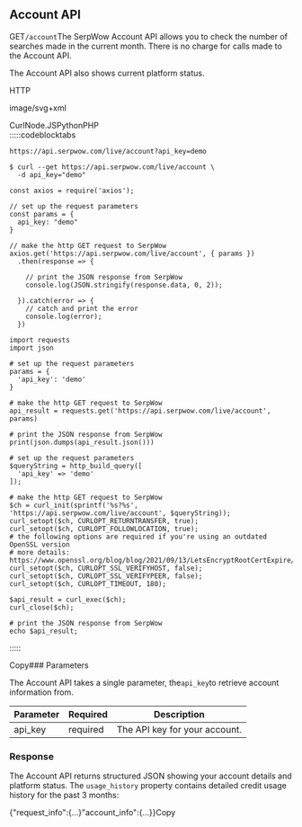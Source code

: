 Account API
-----------

GET`/account`The SerpWow Account API allows you to check the number of searches made in the current month. There is no charge for calls made to the Account API.

The Account API also shows current platform status.



HTTP



image/svg+xml
































CurlNode.JSPythonPHP  
:::::codeblocktabs


```
https://api.serpwow.com/live/account?api_key=demo
```

```
$ curl --get https://api.serpwow.com/live/account \
  -d api_key="demo"
```

```
const axios = require('axios');

// set up the request parameters
const params = {
  api_key: "demo"
}

// make the http GET request to SerpWow
axios.get('https://api.serpwow.com/live/account', { params })
  .then(response => {

    // print the JSON response from SerpWow
    console.log(JSON.stringify(response.data, 0, 2));

  }).catch(error => {
    // catch and print the error
    console.log(error);
  })
```

```
import requests
import json

# set up the request parameters
params = {
  'api_key': 'demo'
}

# make the http GET request to SerpWow
api_result = requests.get('https://api.serpwow.com/live/account', params)

# print the JSON response from SerpWow
print(json.dumps(api_result.json()))
```

```
# set up the request parameters
$queryString = http_build_query([
  'api_key' => 'demo'
]);

# make the http GET request to SerpWow
$ch = curl_init(sprintf('%s?%s', 'https://api.serpwow.com/live/account', $queryString));
curl_setopt($ch, CURLOPT_RETURNTRANSFER, true);
curl_setopt($ch, CURLOPT_FOLLOWLOCATION, true);
# the following options are required if you're using an outdated OpenSSL version
# more details: https://www.openssl.org/blog/blog/2021/09/13/LetsEncryptRootCertExpire/
curl_setopt($ch, CURLOPT_SSL_VERIFYHOST, false);
curl_setopt($ch, CURLOPT_SSL_VERIFYPEER, false);
curl_setopt($ch, CURLOPT_TIMEOUT, 180);

$api_result = curl_exec($ch);
curl_close($ch);

# print the JSON response from SerpWow
echo $api_result;
```
  
:::::

Copy### Parameters

The Account API takes a single parameter, the`api_key`to retrieve account information from.

| Parameter | Required | Description |
| --- | --- | --- |
| api\_key | required | The API key for your account. |
### Response

The Account API returns structured JSON showing your account details and platform status. The `usage_history` property contains detailed credit usage history for the past 3 months:

{"request\_info":{...}"account\_info":{...}}Copy